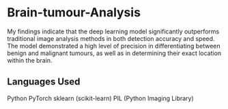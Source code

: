 # Brain-tumour-Analysis
My findings indicate that the deep learning model significantly outperforms traditional image analysis methods in both detection accuracy and speed. The model demonstrated a high level of precision in differentiating between benign and malignant tumours, as well as in determining their exact location within the brain.
## Languages Used
Python
PyTorch
sklearn (scikit-learn)
PIL (Python Imaging Library)
